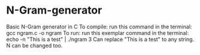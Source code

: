 # N-Gram-generator
Basic N-Gram generator in C
To compile: run this command in the terminal: gcc ngram.c -o ngram
To run: run this exemplar command in the terminal: echo -n "This is a test" | ./ngram 3
Can replace "This is a test" to any string. N can be changed too.
